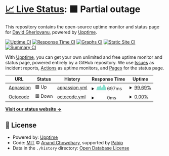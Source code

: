 # [📈 Live Status](https://DavidFX.github.io/upptime): <!--live status--> **🟧 Partial outage**

This repository contains the open-source uptime monitor and status page for [David Gherlovanu](https://DavidFX.github.io/upptime), powered by [Upptime](https://github.com/upptime/upptime).

[![Uptime CI](https://github.com/DavidFX/upptime/workflows/Uptime%20CI/badge.svg)](https://github.com/DavidFX/upptime/actions?query=workflow%3A%22Uptime+CI%22)
[![Response Time CI](https://github.com/DavidFX/upptime/workflows/Response%20Time%20CI/badge.svg)](https://github.com/DavidFX/upptime/actions?query=workflow%3A%22Response+Time+CI%22)
[![Graphs CI](https://github.com/DavidFX/upptime/workflows/Graphs%20CI/badge.svg)](https://github.com/DavidFX/upptime/actions?query=workflow%3A%22Graphs+CI%22)
[![Static Site CI](https://github.com/DavidFX/upptime/workflows/Static%20Site%20CI/badge.svg)](https://github.com/DavidFX/upptime/actions?query=workflow%3A%22Static+Site+CI%22)
[![Summary CI](https://github.com/DavidFX/upptime/workflows/Summary%20CI/badge.svg)](https://github.com/DavidFX/upptime/actions?query=workflow%3A%22Summary+CI%22)

With [Upptime](https://upptime.js.org), you can get your own unlimited and free uptime monitor and status page, powered entirely by a GitHub repository. We use [Issues](https://github.com/DavidFX/upptime/issues) as incident reports, [Actions](https://github.com/DavidFX/upptime/actions) as uptime monitors, and [Pages](https://DavidFX.github.io/upptime) for the status page.

<!--start: status pages-->
<!-- This summary is generated by Upptime (https://github.com/upptime/upptime) -->
<!-- Do not edit this manually, your changes will be overwritten -->
<!-- prettier-ignore -->
| URL | Status | History | Response Time | Uptime |
| --- | ------ | ------- | ------------- | ------ |
| <img alt="" src="https://icons.duckduckgo.com/ip3/www.appassion.io.ico" height="13"> [Appassion](https://www.appassion.io) | 🟩 Up | [appassion.yml](https://github.com/dr-octocodius/upptime/commits/HEAD/history/appassion.yml) | <details><summary><img alt="Response time graph" src="./graphs/appassion/response-time-week.png" height="20"> 697ms</summary><br><a href="https://DavidFX.github.io/upptime/history/appassion"><img alt="Response time 2890" src="https://img.shields.io/endpoint?url=https%3A%2F%2Fraw.githubusercontent.com%2Fdr-octocodius%2Fupptime%2FHEAD%2Fapi%2Fappassion%2Fresponse-time.json"></a><br><a href="https://DavidFX.github.io/upptime/history/appassion"><img alt="24-hour response time 449" src="https://img.shields.io/endpoint?url=https%3A%2F%2Fraw.githubusercontent.com%2Fdr-octocodius%2Fupptime%2FHEAD%2Fapi%2Fappassion%2Fresponse-time-day.json"></a><br><a href="https://DavidFX.github.io/upptime/history/appassion"><img alt="7-day response time 697" src="https://img.shields.io/endpoint?url=https%3A%2F%2Fraw.githubusercontent.com%2Fdr-octocodius%2Fupptime%2FHEAD%2Fapi%2Fappassion%2Fresponse-time-week.json"></a><br><a href="https://DavidFX.github.io/upptime/history/appassion"><img alt="30-day response time 772" src="https://img.shields.io/endpoint?url=https%3A%2F%2Fraw.githubusercontent.com%2Fdr-octocodius%2Fupptime%2FHEAD%2Fapi%2Fappassion%2Fresponse-time-month.json"></a><br><a href="https://DavidFX.github.io/upptime/history/appassion"><img alt="1-year response time 2890" src="https://img.shields.io/endpoint?url=https%3A%2F%2Fraw.githubusercontent.com%2Fdr-octocodius%2Fupptime%2FHEAD%2Fapi%2Fappassion%2Fresponse-time-year.json"></a></details> | <details><summary><a href="https://DavidFX.github.io/upptime/history/appassion">99.69%</a></summary><a href="https://DavidFX.github.io/upptime/history/appassion"><img alt="All-time uptime 99.08%" src="https://img.shields.io/endpoint?url=https%3A%2F%2Fraw.githubusercontent.com%2Fdr-octocodius%2Fupptime%2FHEAD%2Fapi%2Fappassion%2Fuptime.json"></a><br><a href="https://DavidFX.github.io/upptime/history/appassion"><img alt="24-hour uptime 100.00%" src="https://img.shields.io/endpoint?url=https%3A%2F%2Fraw.githubusercontent.com%2Fdr-octocodius%2Fupptime%2FHEAD%2Fapi%2Fappassion%2Fuptime-day.json"></a><br><a href="https://DavidFX.github.io/upptime/history/appassion"><img alt="7-day uptime 99.69%" src="https://img.shields.io/endpoint?url=https%3A%2F%2Fraw.githubusercontent.com%2Fdr-octocodius%2Fupptime%2FHEAD%2Fapi%2Fappassion%2Fuptime-week.json"></a><br><a href="https://DavidFX.github.io/upptime/history/appassion"><img alt="30-day uptime 99.93%" src="https://img.shields.io/endpoint?url=https%3A%2F%2Fraw.githubusercontent.com%2Fdr-octocodius%2Fupptime%2FHEAD%2Fapi%2Fappassion%2Fuptime-month.json"></a><br><a href="https://DavidFX.github.io/upptime/history/appassion"><img alt="1-year uptime 99.08%" src="https://img.shields.io/endpoint?url=https%3A%2F%2Fraw.githubusercontent.com%2Fdr-octocodius%2Fupptime%2FHEAD%2Fapi%2Fappassion%2Fuptime-year.json"></a></details>
| <img alt="" src="https://icons.duckduckgo.com/ip3/www.octocode.me.ico" height="13"> [Octocode](https://www.octocode.me) | 🟥 Down | [octocode.yml](https://github.com/dr-octocodius/upptime/commits/HEAD/history/octocode.yml) | <details><summary><img alt="Response time graph" src="./graphs/octocode/response-time-week.png" height="20"> 0ms</summary><br><a href="https://DavidFX.github.io/upptime/history/octocode"><img alt="Response time 458" src="https://img.shields.io/endpoint?url=https%3A%2F%2Fraw.githubusercontent.com%2Fdr-octocodius%2Fupptime%2FHEAD%2Fapi%2Foctocode%2Fresponse-time.json"></a><br><a href="https://DavidFX.github.io/upptime/history/octocode"><img alt="24-hour response time 0" src="https://img.shields.io/endpoint?url=https%3A%2F%2Fraw.githubusercontent.com%2Fdr-octocodius%2Fupptime%2FHEAD%2Fapi%2Foctocode%2Fresponse-time-day.json"></a><br><a href="https://DavidFX.github.io/upptime/history/octocode"><img alt="7-day response time 0" src="https://img.shields.io/endpoint?url=https%3A%2F%2Fraw.githubusercontent.com%2Fdr-octocodius%2Fupptime%2FHEAD%2Fapi%2Foctocode%2Fresponse-time-week.json"></a><br><a href="https://DavidFX.github.io/upptime/history/octocode"><img alt="30-day response time 810" src="https://img.shields.io/endpoint?url=https%3A%2F%2Fraw.githubusercontent.com%2Fdr-octocodius%2Fupptime%2FHEAD%2Fapi%2Foctocode%2Fresponse-time-month.json"></a><br><a href="https://DavidFX.github.io/upptime/history/octocode"><img alt="1-year response time 458" src="https://img.shields.io/endpoint?url=https%3A%2F%2Fraw.githubusercontent.com%2Fdr-octocodius%2Fupptime%2FHEAD%2Fapi%2Foctocode%2Fresponse-time-year.json"></a></details> | <details><summary><a href="https://DavidFX.github.io/upptime/history/octocode">0.00%</a></summary><a href="https://DavidFX.github.io/upptime/history/octocode"><img alt="All-time uptime 89.92%" src="https://img.shields.io/endpoint?url=https%3A%2F%2Fraw.githubusercontent.com%2Fdr-octocodius%2Fupptime%2FHEAD%2Fapi%2Foctocode%2Fuptime.json"></a><br><a href="https://DavidFX.github.io/upptime/history/octocode"><img alt="24-hour uptime 0.00%" src="https://img.shields.io/endpoint?url=https%3A%2F%2Fraw.githubusercontent.com%2Fdr-octocodius%2Fupptime%2FHEAD%2Fapi%2Foctocode%2Fuptime-day.json"></a><br><a href="https://DavidFX.github.io/upptime/history/octocode"><img alt="7-day uptime 0.00%" src="https://img.shields.io/endpoint?url=https%3A%2F%2Fraw.githubusercontent.com%2Fdr-octocodius%2Fupptime%2FHEAD%2Fapi%2Foctocode%2Fuptime-week.json"></a><br><a href="https://DavidFX.github.io/upptime/history/octocode"><img alt="30-day uptime 31.84%" src="https://img.shields.io/endpoint?url=https%3A%2F%2Fraw.githubusercontent.com%2Fdr-octocodius%2Fupptime%2FHEAD%2Fapi%2Foctocode%2Fuptime-month.json"></a><br><a href="https://DavidFX.github.io/upptime/history/octocode"><img alt="1-year uptime 89.92%" src="https://img.shields.io/endpoint?url=https%3A%2F%2Fraw.githubusercontent.com%2Fdr-octocodius%2Fupptime%2FHEAD%2Fapi%2Foctocode%2Fuptime-year.json"></a></details>

<!--end: status pages-->

[**Visit our status website →**](https://DavidFX.github.io/upptime)

## 📄 License

- Powered by: [Upptime](https://github.com/upptime/upptime)
- Code: [MIT](./LICENSE) © [Anand Chowdhary](https://anandchowdhary.com), supported by [Pabio](https://pabio.com)
- Data in the `./history` directory: [Open Database License](https://opendatacommons.org/licenses/odbl/1-0/)
